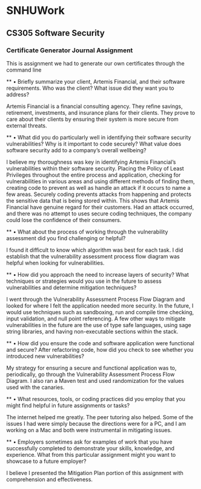 # SNHUWork

## CS305 Software Security
### Certificate Generator Journal Assignment
This is assignment we had to generate our own certificates through the command line

** • Briefly summarize your client, Artemis Financial, and their software requirements. Who was the client? What issue did they want you to address? 

Artemis Financial is a financial consulting agency. They refine savings, retirement, investments, and insurance plans for their clients. They prove to care about their clients by ensuring their system is more secure from external threats.

** • What did you do particularly well in identifying their software security vulnerabilities? Why is it important to code securely? What value does software security add to a company’s overall wellbeing?

I believe my thoroughness was key in identifying Artemis Financial’s vulnerabilities within their software security. Placing the Policy of Least Privileges throughout the entire process and application, checking for vulnerabilities in various areas and using different methods of finding them, creating code to prevent as well as handle an attack if it occurs to name a few areas. 
Securely coding prevents attacks from happening and protects the sensitive data that is being stored within. This shows that Artemis Financial have genuine regard for their customers. Had an attack occurred, and there was no attempt to uses secure coding techniques, the company could lose the confidence of their consumers. 

** • What about the process of working through the vulnerability assessment did you find challenging or helpful? 

I found it difficult to know which algorithm was best for each task. I did establish that  the vulnerability assessment process flow diagram was helpful when looking for vulnerabilities. 

** • How did you approach the need to increase layers of security? What techniques or strategies would you use in the future to assess vulnerabilities and determine mitigation techniques? 

I went through the Vulnerability Assessment Process Flow Diagram and looked for where I felt the application needed more security. In the future, I would use techniques such as sandboxing, run and compile time checking, input validation, and null point referencing. A few other ways to mitigate vulnerabilities in the future are the use of type safe languages, using sage string libraries, and having non-executable sections within the stack. 

** • How did you ensure the code and software application were functional and secure? After refactoring code, how did you check to see whether you introduced new vulnerabilities? 

My strategy for ensuring a secure and functional application was to, periodically, go through the Vulnerability Assessment Process Flow Diagram. I also ran a Maven test and used randomization for the values used with the canaries.

** • What resources, tools, or coding practices did you employ that you might find helpful in future assignments or tasks? 

The internet helped me greatly. The peer tutoring also helped. Some of the issues I had were simply because the directions were for a PC, and I am working on a Mac and both were instrumental in mitigating issues.

** • Employers sometimes ask for examples of work that you have successfully completed to demonstrate your skills, knowledge, and experience. What from this particular assignment might you want to showcase to a future employer?

I believe I presented the Mitigation Plan portion of this assignment with comprehension and effectiveness. 
